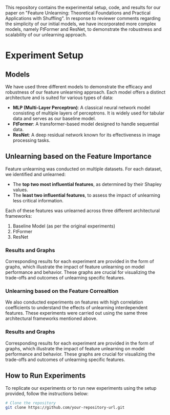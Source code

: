 This repository contains the experimental setup, code, and results for our paper on "Feature Unlearning: Theoretical Foundations and Practical Applications with Shuffling". In response to reviewer comments regarding the simplicity of our initial models, we have incorporated more complex models, namely FtFormer and ResNet, to demonstrate the robustness and scalability of our unlearning approach.

# Experiment Setup

## Models

We have used three different models to demonstrate the efficacy and robustness of our feature unlearning approach. Each model offers a distinct architecture and is suited for various types of data:

- **MLP (Multi-Layer Perceptron)**: A classical neural network model consisting of multiple layers of perceptrons. It is widely used for tabular data and serves as our baseline model.
- **FtFormer**: A transformer-based model designed to handle sequential data.
- **ResNet**: A deep residual network known for its effectiveness in image processing tasks.

## Unlearning based on the Feature Importance

Feature unlearning was conducted on multiple datasets. For each dataset, we identified and unlearned:
- The **top two most influential features**, as determined by their Shapley values.
- The **least two influential features**, to assess the impact of unlearning less critical information.

Each of these features was unlearned across three different architectural frameworks:
1. Baseline Model (as per the original experiments)
2. FtFormer
3. ResNet

### Results and Graphs
Corresponding results for each experiment are provided in the form of graphs, which illustrate the impact of feature unlearning on model performance and behavior. These graphs are crucial for visualizing the trade-offs and outcomes of unlearning specific features.


### Unlearning based on the Feature Correaltion

We also conducted experiments on features with high correlation coefficients to understand the effects of unlearning interdependent features. These experiments were carried out using the same three architectural frameworks mentioned above.

### Results and Graphs
Corresponding results for each experiment are provided in the form of graphs, which illustrate the impact of feature unlearning on model performance and behavior. These graphs are crucial for visualizing the trade-offs and outcomes of unlearning specific features.



## How to Run Experiments

To replicate our experiments or to run new experiments using the setup provided, follow the instructions below:

```bash
# Clone the repository
git clone https://github.com/your-repository-url.git
